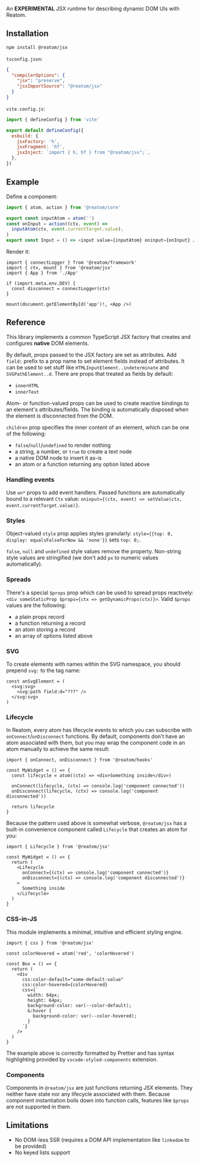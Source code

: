 An **EXPERIMENTAL** JSX runtime for describing dynamic DOM UIs with Reatom.

## Installation

```sh
npm install @reatom/jsx
```

`tsconfig.json`:

```json
{
  "compilerOptions": {
    "jsx": "preserve",
    "jsxImportSource": "@reatom/jsx"
  }
}
```

`vite.config.js`:

```js
import { defineConfig } from 'vite'

export default defineConfig({
  esbuild: {
    jsxFactory: 'h',
    jsxFragment: 'hf',
    jsxInject: `import { h, hf } from "@reatom/jsx";`,
  },
})
```

## Example

Define a component:

```ts
import { atom, action } from '@reatom/core'

export const inputAtom = atom('')
const onInput = action((ctx, event) =>
  inputAtom(ctx, event.currentTarget.value),
)
export const Input = () => <input value={inputAtom} oninput={onInput} />
```

Render it:

```tsx
import { connectLogger } from '@reatom/framework'
import { ctx, mount } from '@reatom/jsx'
import { App } from './App'

if (import.meta.env.DEV) {
  const disconnect = connectLogger(ctx)
}

mount(document.getElementById('app')!, <App />)
```

## Reference

This library implements a common TypeScript JSX factory that creates and configures **native** DOM elements.

By default, props passed to the JSX factory are set as attributes. Add `field:` prefix to a prop name to set element fields instead of attributes. It can be used to set stuff like `HTMLInputElement..indeterminate` and `SVGPathElement..d`. There are props that treated as fields by default:

- `innerHTML`
- `innerText`

Atom- or function-valued props can be used to create reactive bindings to an element's attributes/fields. The binding is automatically disposed when the element is disconnected from the DOM.

`children` prop specifies the inner content of an element, which can be one of the following:

- `false`/`null`/`undefined` to render nothing
- a string, a number, or `true` to create a text node
- a native DOM node to insert it as-is
- an atom or a function returning any option listed above

### Handling events

Use `on*` props to add event handlers. Passed functions are automatically bound to a relevant `Ctx` value: `oninput={(ctx, event) => setValue(ctx, event.currentTarget.value)}`.

### Styles

Object-valued `style` prop applies styles granularly: `style={{top: 0, display: equalsFalseForNow && 'none'}}` sets `top: 0;`.

`false`, `null` and `undefined` style values remove the property. Non-string style values are stringified (we don't add `px` to numeric values automatically).

### Spreads

There's a special `$props` prop which can be used to spread props reactively: `<div someStaticProp $props={ctx => getDynamicProps(ctx)}>`. Valid `$props` values are the following:

- a plain props record
- a function returning a record
- an atom storing a record
- an array of options listed above

### SVG

To create elements with names within the SVG namespace, you should prepend `svg:` to the tag name:

```tsx
const anSvgElement = (
  <svg:svg>
    <svg:path field:d="???" />
  </svg:svg>
)
```

### Lifecycle

In Reatom, every atom has lifecycle events to which you can subscribe with `onConnect`/`onDisconnect` functions. By default, components don't have an atom associated with them, but you may wrap the component code in an atom manually to achieve the same result:

```tsx
import { onConnect, onDisconnect } from '@reatom/hooks'

const MyWidget = () => {
  const lifecycle = atom((ctx) => <div>Something inside</div>)

  onConnect(lifecycle, (ctx) => console.log('component connected'))
  onDisconnect(lifecycle, (ctx) => console.log('component disconnected'))

  return lifecycle
}
```

Because the pattern used above is somewhat verbose, `@reatom/jsx` has a built-in convenience component called `Lifecycle` that creates an atom for you:

```tsx
import { Lifecycle } from '@reatom/jsx'

const MyWidget = () => {
  return (
    <Lifecycle
      onConnect={(ctx) => console.log('component connected')}
      onDisconnect={(ctx) => console.log('component disconnected')}
    >
      Something inside
    </Lifecycle>
  )
}
```

### CSS-in-JS

This module implements a minimal, intuitive and efficient styling engine.

```tsx
import { css } from '@reatom/jsx'

const colorHovered = atom('red', 'colorHovered')

const Box = () => {
  return (
    <div
      css:color-default="some-default-value"
      css:color-hovered={colorHovered}
      css={`
        width: 64px;
        height: 64px;
        background-color: var(--color-default);
        &:hover {
          background-color: var(--color-hovered);
        }
      `}
    />
  )
}
```

The example above is correctly formatted by Prettier and has syntax highlighting provided by `vscode-styled-components` extension.

### Components

Components in `@reatom/jsx` are just functions returning JSX elements. They neither have state nor any lifecycle associated with them. Because component instantiation boils down into function calls, features like `$props` are not supported in them.

## Limitations

- No DOM-less SSR (requires a DOM API implementation like `linkedom` to be provided)
- No keyed lists support

